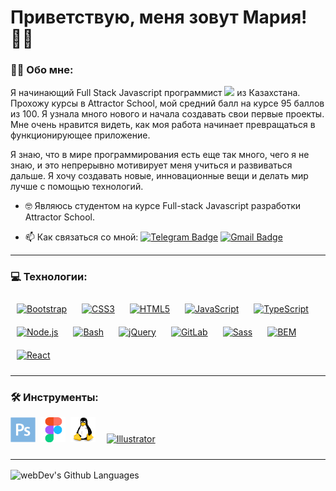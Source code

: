 
# Приветствую, меня зовут Мария! 🙋‍♀️
### :woman_technologist: Обо мне:
Я начинающий Full Stack Javascript программист <img src="https://media.giphy.com/media/WUlplcMpOCEmTGBtBW/giphy.gif" width="30"> из Казахстана.
Прохожу курсы в Attractor School, мой средний балл на курсе 95 баллов из 100. Я узнала много нового и начала создавать свои первые проекты. Мне очень нравится видеть, как моя работа начинает превращаться в функционирующее приложение.

Я знаю, что в мире программирования есть еще так много, чего я не знаю, и это непрерывно мотивирует меня учиться и развиваться дальше. Я хочу создавать новые, инновационные вещи и делать мир лучше с помощью технологий.   

- 🤓   Являюсь студентом на курсе Full-stack Javascript разработки Attractor School.

- 📫   Как связаться со мной: [![Telegram Badge](https://img.shields.io/badge/-telegram-blue?style=flat&logo=Telegram&logoColor=white)](https://t.me/avemaryplus) [![Gmail Badge](https://img.shields.io/badge/-Gmail-red?style=flat&logo=Gmail&logoColor=white)](mailto:avemarysolt@gmail.com)

---
### 💻 Технологии:
<div>
<a href="https://getbootstrap.com/docs/3.4/javascript/" target="_blank"><img style="margin: 10px" src="https://profilinator.rishav.dev/skills-assets/bootstrap-plain.svg" alt="Bootstrap" height="50" /></a>  
<a href="https://www.w3schools.com/css/" target="_blank"><img style="margin: 10px" src="https://profilinator.rishav.dev/skills-assets/css3-original-wordmark.svg" alt="CSS3" height="50" /></a>  
<a href="https://en.wikipedia.org/wiki/HTML5" target="_blank"><img style="margin: 10px" src="https://profilinator.rishav.dev/skills-assets/html5-original-wordmark.svg" alt="HTML5" height="50" /></a>  
<a href="https://www.javascript.com/" target="_blank"><img style="margin: 10px" src="https://profilinator.rishav.dev/skills-assets/javascript-original.svg" alt="JavaScript" height="50" /></a>  
<a href="https://www.typescriptlang.org/" target="_blank"><img style="margin: 10px" src="https://profilinator.rishav.dev/skills-assets/typescript-original.svg" alt="TypeScript" height="50" /></a>   
<a href="https://nodejs.org/" target="_blank"><img style="margin: 10px" src="https://profilinator.rishav.dev/skills-assets/nodejs-original-wordmark.svg" alt="Node.js" height="50" /></a>  
<a href="https://www.gnu.org/software/bash/" target="_blank"><img style="margin: 10px" src="https://profilinator.rishav.dev/skills-assets/gnu_bash-icon.svg" alt="Bash" height="50" /></a>  
<a href="https://jquery.com/" target="_blank"><img style="margin: 10px" src="https://profilinator.rishav.dev/skills-assets/jquery.png" alt="jQuery" height="50" /></a>  
<a href="https://about.gitlab.com/" target="_blank"><img style="margin: 10px" src="https://profilinator.rishav.dev/skills-assets/gitlab.svg" alt="GitLab" height="50" /></a>  
<a href="https://sass-lang.com/" target="_blank"><img style="margin: 10px" src="https://profilinator.rishav.dev/skills-assets/sass-original.svg" alt="Sass" height="50" /></a>  
<a href="http://getbem.com/" target="_blank"><img style="margin: 10px" src="https://profilinator.rishav.dev/skills-assets/bem.svg" alt="BEM" height="50" /></a>  
<a href="https://reactjs.org/" target="_blank"><img style="margin: 10px" src="https://profilinator.rishav.dev/skills-assets/react-original-wordmark.svg" alt="React" height="50" /></a>  
</div>

---

### 🛠 Инструменты:

<div>
  <img src="https://github.com/devicons/devicon/blob/master/icons/photoshop/photoshop-plain.svg" title="photoshop" alt="photoshop" width="40" height="40"/>&nbsp;
  <img src="https://github.com/devicons/devicon/blob/master/icons/figma/figma-original.svg" title="figma" alt="figma" width="40" height="40"/>&nbsp;
  <img src="https://github.com/devicons/devicon/blob/master/icons/linux/linux-original.svg" title="linux" alt="linux" width="40" height="40"/>&nbsp;
  <a href="https://www.adobe.com/in/products/illustrator.html" target="_blank"><img style="margin: 10px" src="https://profilinator.rishav.dev/skills-assets/adobe_illustrator-icon.svg" alt="Illustrator" height="50" /></a> 
</div>

---

 <img height="250px" align="center" alt="webDev's Github Languages" src="https://github-readme-stats-sigma-five.vercel.app/api/top-langs/?username=avemaryplus&layout=compact&theme=vision-friendly-dark" />
